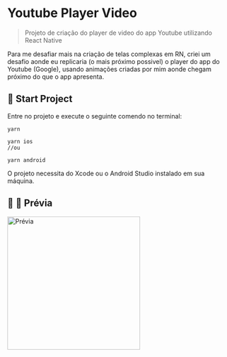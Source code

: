 # Youtube Player Video

> Projeto de criação do player de video do app Youtube utilizando React Native

Para me desafiar mais na criação de telas complexas em RN, criei um desafio aonde eu replicaria (o mais próximo possivel) o player do app do Youtube (Google), usando animações criadas por mim aonde chegam próximo do que o app apresenta.

## :rocket: Start Project

Entre no projeto e execute o seguinte comendo no terminal:

    yarn

    yarn ios
    //ou

    yarn android

O projeto necessita do Xcode ou o Android Studio instalado em sua máquina.

## :calling: :tada: Prévia

<img src="https://github.com/siomar/YoutubePlayer/blob/c1415b58f3f6a14708310beb9645a230737c6647/assets/video.gif?raw=true" width="300" alt="Prévia"/>
